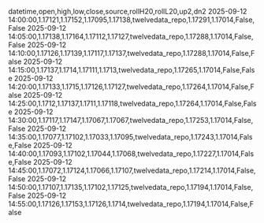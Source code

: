 datetime,open,high,low,close,source,rollH20,rollL20,up2,dn2
2025-09-12 14:00:00,1.17121,1.17152,1.17095,1.17138,twelvedata_repo,1.17291,1.17014,False,False
2025-09-12 14:05:00,1.17138,1.17164,1.17112,1.17127,twelvedata_repo,1.17288,1.17014,False,False
2025-09-12 14:10:00,1.17126,1.17139,1.17117,1.17137,twelvedata_repo,1.17288,1.17014,False,False
2025-09-12 14:15:00,1.17137,1.1714,1.17111,1.1713,twelvedata_repo,1.17265,1.17014,False,False
2025-09-12 14:20:00,1.17133,1.1715,1.17126,1.17127,twelvedata_repo,1.17264,1.17014,False,False
2025-09-12 14:25:00,1.1712,1.17137,1.1711,1.17118,twelvedata_repo,1.17264,1.17014,False,False
2025-09-12 14:30:00,1.17117,1.17147,1.17067,1.17067,twelvedata_repo,1.17253,1.17014,False,False
2025-09-12 14:35:00,1.17077,1.17102,1.17033,1.17095,twelvedata_repo,1.17243,1.17014,False,False
2025-09-12 14:40:00,1.17093,1.17102,1.17044,1.17068,twelvedata_repo,1.17227,1.17014,False,False
2025-09-12 14:45:00,1.17072,1.17124,1.17066,1.17107,twelvedata_repo,1.17214,1.17014,False,False
2025-09-12 14:50:00,1.17107,1.17135,1.17102,1.17125,twelvedata_repo,1.17194,1.17014,False,False
2025-09-12 14:55:00,1.17126,1.17153,1.17126,1.1714,twelvedata_repo,1.17194,1.17014,False,False
